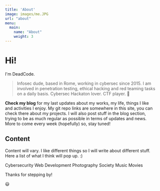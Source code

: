 ```yaml
---
title: 'About'
image: images/me.JPG
url: "about"
menu:
  main:
    name: "About"
    weight: 3
---
```


# Hi!

I'm DeadCode.

> Infosec dude, based in Rome, working in cybersec since 2015.
> I am involved in penetration testing, ethical hacking and red teaming tasks on a daily basis.
> Cybersec Hackaton lover. CTF player. 🥸

**Check my blog** for my last updates about my works, my life, things I like and activities I enjoy.
My git repo links are somewhere in this site, you can check there about my projects.
I will also post stuff in the blog section, trying to be as much regular as possible in terms of updates and news.
More to come every week (hopefully) so, stay tuned!

## Content

Content will vary. I like different things so I will write about different stuff. Here a list of what I think will pop up. :)

 Cybersecurity
 Web Development
 Photography
 Society
 Music
 Movies

Thanks for stepping by!

 😃
